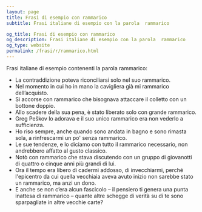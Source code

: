 ```yaml
---
layout: page
title: Frasi di esempio con rammarico 
subtitle: Frasi italiane di esempio con la parola  rammarico

og_title: Frasi di esempio con rammarico 
og_description: Frasi italiane di esempio con la parola  rammarico
og_type: website
permalink: /frasi/r/rammarico.html
---
```


Frasi italiane di esempio contenenti la parola rammarico:


- La contraddizione poteva riconciliarsi solo nel suo rammarico.
- Nel momento in cui ho in mano la cavigliera già mi rammarico dell’acquisto.
- Si accorse con rammarico che bisognava attaccare il colletto con un bottone doppio.
- Allo scadere della sua pena, è stato liberato solo con grande rammarico.
- Greg Peškov lo adorava e il suo unico rammarico era non vederlo a sufficienza.
- Ho riso sempre, anche quando sono andata in bagno e sono rimasta sola, a rinfrescarmi un po' senza rammarico.
- Le sue tendenze, e lo diciamo con tutto il rammarico necessario, non andrebbero affatto al gusto classico.
- Notò con rammarico che stava discutendo con un gruppo di giovanotti di quattro o cinque anni più grandi di lui.
- Ora il tempo era libero di cadermi addosso, di invecchiarmi, perché l'epicentro da cui quella vecchiaia aveva avuto inizio non sarebbe stato un rammarico, ma anzi un dono.
- E anche se non c’era alcun fascicolo – il pensiero ti genera una punta inattesa di rammarico – quante altre schegge di verità su di te sono sparpagliate in altre vecchie carte?
